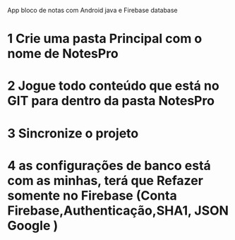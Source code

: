 App bloco de notas com Android java  e Firebase database

# 1 Crie uma pasta Principal com o nome de NotesPro
# 2 Jogue todo conteúdo que está no GIT para dentro da pasta NotesPro
# 3 Sincronize o projeto
# 4 as configurações de banco está com as minhas, terá que Refazer somente no Firebase (Conta Firebase,Authenticação,SHA1, JSON Google )

